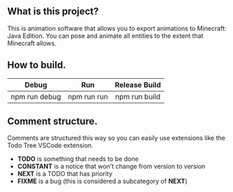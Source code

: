 ## What is this project?

This is animation software that allows you to export animations to Minecraft: Java Edition. You can pose and animate all entities to the extent that Minecraft allows.

## How to build.

|     Debug     |     Run     | Release Build |
| :-----------: | :---------: | :-----------: |
| npm run debug | npm run run | npm run build |

## Comment structure.

Comments are structured this way so you can easily use extensions like the Todo Tree VSCode extension.

-   **TODO** is something that needs to be done
-   **CONSTANT** is a notice that won't change from version to version
-   **NEXT** is a TODO that has priority
-   **FIXME** is a bug (this is considered a subcategory of **NEXT**)
